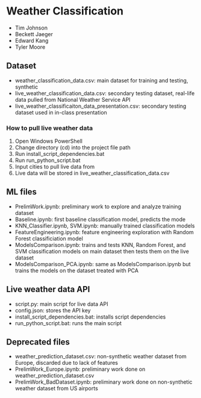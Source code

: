# Weather Classification
- Tim Johnson
- Beckett Jaeger
- Edward Kang
- Tyler Moore

## Dataset
- weather_classification_data.csv: main dataset for training and testing, synthetic
- live_weather_classification_data.csv: secondary testing dataset, real-life data pulled from National Weather Service API
- live_weather_classificaiton_data_presentation.csv: secondary testing dataset used in in-class presentation

### How to pull live weather data
1. Open Windows PowerShell
2. Change directory (cd) into the project file path
3. Run install_script_dependencies.bat
4. Run run_python_script.bat
5. Input cities to pull live data from
6. Live data will be stored in live_weather_classification_data.csv

## ML files
- PrelimWork.ipynb: preliminary work to explore and analyze training dataset
- Baseline.ipynb: first baseline classification model, predicts the mode
- KNN_Classifier.ipynb, SVM.ipynb: manually trained classification models
- FeatureEngineering.ipynb: feature engineering exploration with Random Forest classificiation model
- ModelsComparison.ipynb: trains and tests KNN, Random Forest, and SVM classification models on main dataset then tests them on the live dataset
- ModelsComparison_PCA.ipynb: same as ModelsComparison.ipynb but trains the models on the dataset treated with PCA

## Live weather data API
- script.py: main script for live data API
- config.json: stores the API key
- install_script_dependencies.bat: installs script dependencies
- run_python_script.bat: runs the main script

## Deprecated files
- weather_prediction_dataset.csv: non-synthetic weather dataset from Europe, discarded due to lack of features
- PrelimWork_Europe.ipynb: preliminary work done on weather_prediction_dataset.csv
- PrelimWork_BadDataset.ipynb: preliminary work done on non-synthetic weather dataset from US airports